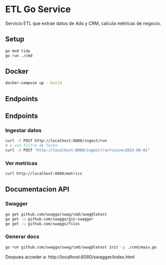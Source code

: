 # ETL Go Service

Servicio ETL que extrae datos de Ads y CRM, calcula métricas de negocio.

## Setup

```bash
go mod tidy
go run ./cmd
```

## Docker

```bash
docker-compose up --build
```

## Endpoints


## Endpoints

### Ingestar datos
```bash
curl -X POST http://localhost:8080/ingest/run
# o con filtro de fecha
curl -X POST "http://localhost:8080/ingest/run?since=2025-08-01"
```

### Ver metricas
```bash
curl http://localhost:8080/metrics
```

## Documentacion API

### Swagger
```bash
go get github.com/swaggo/swag/cmd/swag@latest
go get -u github.com/swaggo/gin-swagger
go get -u github.com/swaggo/files
```

### Generar docs
```bash
go run github.com/swaggo/swag/cmd/swag@latest init -g ./cmd/main.go
```

Despues acceder a: http://localhost:8080/swagger/index.html

